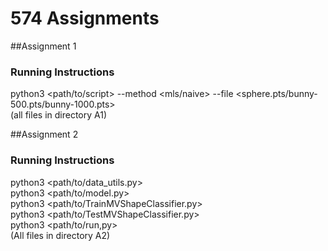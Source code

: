 # 574 Assignments

##Assignment 1
### Running Instructions
python3 <path/to/script> --method <mls/naive> --file <sphere.pts/bunny-500.pts/bunny-1000.pts> <br />
(all files in directory A1)

##Assignment 2
### Running Instructions
python3 <path/to/data_utils.py> <br />
python3 <path/to/model.py> <br />
python3 <path/to/TrainMVShapeClassifier.py> <br />
python3 <path/to/TestMVShapeClassifier.py> <br />
python3 <path/to/run,py> <br />
(All files in directory A2)
